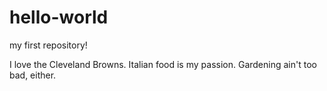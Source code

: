 # hello-world
my first repository!

I love the Cleveland Browns. Italian food is my passion. Gardening ain't too bad, either.
